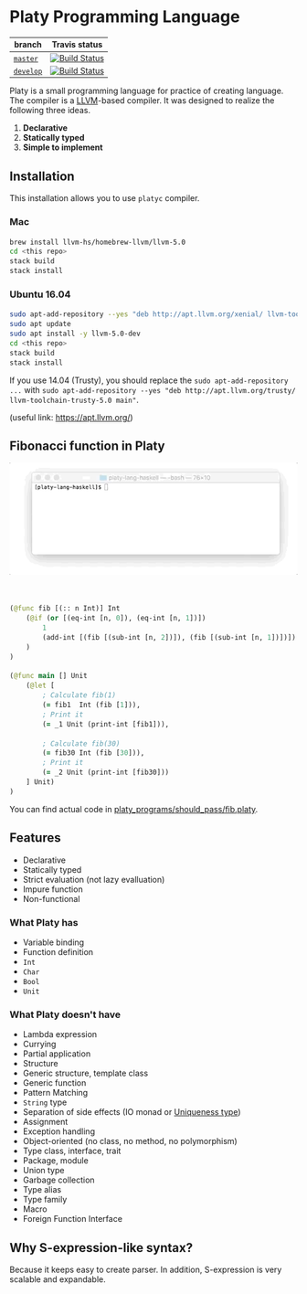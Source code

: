 # Platy Programming Language

| branch | Travis status|
| --- | --- |
| [`master`](https://github.com/nwtgck/platy-lang-haskell/tree/master) | [![Build Status](https://travis-ci.com/nwtgck/platy-lang-haskell.svg?token=TuxNpqznwwyy7hyJwBVm&branch=master)](https://travis-ci.com/nwtgck/platy-lang-haskell) |
| [`develop`](https://github.com/nwtgck/platy-lang-haskell/tree/develop) | [![Build Status](https://travis-ci.com/nwtgck/platy-lang-haskell.svg?token=TuxNpqznwwyy7hyJwBVm&branch=develop)](https://travis-ci.com/nwtgck/platy-lang-haskell) |

Platy is a small programming language for practice of creating language. The compiler is a [LLVM](https://llvm.org/)-based compiler.
It was designed to realize the following three ideas.

1. **Declarative**
1. **Statically typed**
1. **Simple to implement**


## Installation

This installation allows you to use `platyc` compiler.

### Mac

```bash
brew install llvm-hs/homebrew-llvm/llvm-5.0
cd <this repo>
stack build
stack install
```

### Ubuntu 16.04

```bash
sudo apt-add-repository --yes "deb http://apt.llvm.org/xenial/ llvm-toolchain-xenial-5.0 main"
sudo apt update
sudo apt install -y llvm-5.0-dev
cd <this repo>
stack build
stack install
```

If you use 14.04 (Trusty), you should replace the `sudo apt-add-repository ...` with `sudo apt-add-repository --yes "deb http://apt.llvm.org/trusty/ llvm-toolchain-trusty-5.0 main"`.

(useful link: https://apt.llvm.org/)


## Fibonacci function in Platy

![fib gif](demo_images/fib.gif)

```clojure
                                                                        ; [Pseudo code]
                                                                        ;
(@func fib [(:: n Int)] Int                                             ; func fib(n :: Int) -> Int =
    (@if (or [(eq-int [n, 0]), (eq-int [n, 1])])                        ;   if (n == 0 || n == 1)
        1                                                               ;     then 1
        (add-int [(fib [(sub-int [n, 2])]), (fib [(sub-int [n, 1])])])  ;     else fib (n - 2) + fib (n - 1)
    )                                                                   ;
)                                                                       ;
                                                                        ;
(@func main [] Unit                                                     ; func main() -> Unit =
    (@let [                                                             ;   let
        ; Calculate fib(1)                                              ;     // Calculate fib(1)
        (= fib1  Int (fib [1])),                                        ;     fib1 :: Int   = fib(1)
        ; Print it                                                      ;     // Print it
        (= _1 Unit (print-int [fib1])),                                 ;     _1   :: Unit  = print_int(fib1)
                                                                        ;
        ; Calculate fib(30)                                             ;     // Calculate fib(30)
        (= fib30 Int (fib [30])),                                       ;     fib30 :: Int  = fib 30
        ; Print it                                                      ;     // Print it
        (= _2 Unit (print-int [fib30]))                                 ;     _2    :: Unit = print_int(fib30)
    ] Unit)                                                             ;   in Unit
)
```

You can find actual code in [platy_programs/should_pass/fib.platy](platy_programs/should_pass/fib.platy).

## Features

* Declarative
* Statically typed
* Strict evaluation (not lazy evalluation)
* Impure function
* Non-functional


### What Platy has
* Variable binding
* Function definition
* `Int`
* `Char`
* `Bool`
* `Unit`


### What Platy doesn't have
* Lambda expression
* Currying
* Partial application
* Structure
* Generic structure, template class
* Generic function
* Pattern Matching
* `String` type
* Separation of side effects (IO monad or [Uniqueness type](https://en.wikipedia.org/wiki/Uniqueness_type))
* Assignment
* Exception handling
* Object-oriented (no class, no method, no polymorphism)
* Type class, interface, trait
* Package, module
* Union type
* Garbage collection
* Type alias
* Type family
* Macro
* Foreign Function Interface


## Why S-expression-like syntax?

Because it keeps easy to create parser. In addition, S-expression is very scalable and expandable.